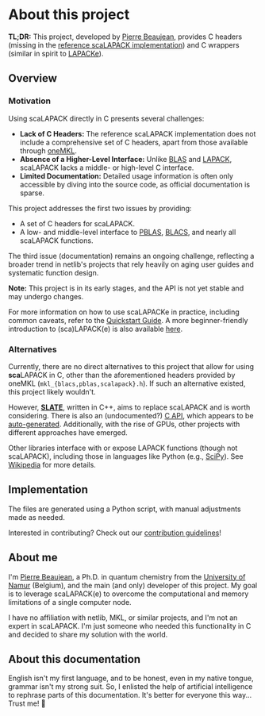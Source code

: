 # About this project

**TL;DR:** This project, developed by [Pierre Beaujean](https://pierrebeaujean.net/), provides C headers (missing in the [reference scaLAPACK implementation](https://www.netlib.org/scalapack/)) and C wrappers (similar in spirit to [LAPACKe](https://netlib.org/lapack/lapacke.html)).

## Overview

### Motivation

Using scaLAPACK directly in C presents several challenges:

- **Lack of C Headers:** The reference scaLAPACK implementation does not include a comprehensive set of C headers, apart from those available through [oneMKL](https://www.intel.com/content/www/us/en/developer/tools/oneapi/onemkl.html).
- **Absence of a Higher-Level Interface:** Unlike [BLAS](https://github.com/OpenMathLib/OpenBLAS) and [LAPACK](https://netlib.org/lapack/lapacke.html), scaLAPACK lacks a middle- or high-level C interface.
- **Limited Documentation:** Detailed usage information is often only accessible by diving into the source code, as official documentation is sparse.

This project addresses the first two issues by providing:

- A set of C headers for scaLAPACK.
- A low- and middle-level interface to [PBLAS](https://netlib.org/scalapack/pblas_qref.html), [BLACS](https://netlib.org/blacs/), and nearly all scaLAPACK functions.

The third issue (documentation) remains an ongoing challenge, reflecting a broader trend in netlib's projects that rely heavily on aging user guides and systematic function design.

**Note:** This project is in its early stages, and the API is not yet stable and may undergo changes.

For more information on how to use scaLAPACKe in practice, including common caveats, refer to the [Quickstart Guide](dev/quickstart.md). 
A more beginner-friendly introduction to (sca)LAPACK(e) is also available [here](dev/tutorial.md).

### Alternatives

Currently, there are no direct alternatives to this project that allow for using **sca**LAPACK in C, other than the aforementioned headers provided by oneMKL (`mkl_{blacs,pblas,scalapack}.h`). If such an alternative existed, this project likely wouldn't.

However, **[SLATE](https://github.com/icl-utk-edu/slate/)**, written in C++, aims to replace scaLAPACK and is worth considering. There is also an (undocumented?) [C API](https://bitbucket.org/icl/slate-tutorial/src/master/c_api/), which appears to be [auto-generated](https://github.com/icl-utk-edu/slate/blob/master/src/c_api/wrappers.cc). Additionally, with the rise of GPUs, other projects with different approaches have emerged.

Other libraries interface with or expose LAPACK functions (though not scaLAPACK), including those in languages like Python (e.g., [SciPy](https://scipy.org/)). See [Wikipedia](https://en.wikipedia.org/wiki/LAPACK) for more details.

## Implementation

The files are generated using a Python script, with manual adjustments made as needed.

Interested in contributing? Check out our [contribution guidelines](contrib/CONTRIBUTING.md)!

## About me

I'm [Pierre Beaujean](https://pierrebeaujean.net), a Ph.D. in quantum chemistry from the [University of Namur](https://unamur.be) (Belgium), and the main (and only) developer of this project. My goal is to leverage scaLAPACK(e) to overcome the computational and memory limitations of a single computer node.

I have no affiliation with netlib, MKL, or similar projects, and I'm not an expert in scaLAPACK. 
I'm just someone who needed this functionality in C and decided to share my solution with the world.


## About this documentation

English isn't my first language, and to be honest, even in my native tongue, grammar isn't my strong suit. 
So, I enlisted the help of artificial intelligence to rephrase parts of this documentation. 
It's better for everyone this way... Trust me! 👼

